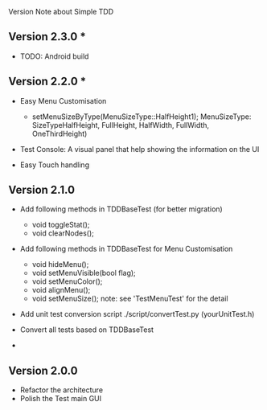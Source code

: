 Version Note about Simple TDD

Version 2.3.0 *  
---------------------
- TODO: Android build


Version 2.2.0 *  
---------------------
- Easy Menu Customisation
	- setMenuSizeByType(MenuSizeType::HalfHeight1);
	  MenuSizeType: SizeTypeHalfHeight, FullHeight, HalfWidth, FullWidth, OneThirdHeight)

- Test Console: A visual panel that help showing the information on the UI
* Easy Touch handling 


Version 2.1.0 
---------------------
- Add following methods in TDDBaseTest (for better migration)
	- void toggleStat();
	- void clearNodes();

- Add following methods in TDDBaseTest for Menu Customisation
	- void hideMenu();
	- void setMenuVisible(bool flag);
	- void setMenuColor();
	- void alignMenu();
	- void setMenuSize();
	note: see 'TestMenuTest' for the detail 

- Add unit test conversion script 
	./script/convertTest.py (yourUnitTest.h)

- Convert all tests based on TDDBaseTest
- 


Version 2.0.0 
---------------------
- Refactor the architecture
- Polish the Test main GUI